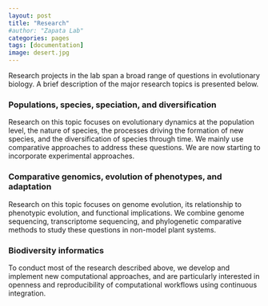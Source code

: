 ```yaml
---
layout: post
title: "Research"
#author: "Zapata Lab"
categories: pages
tags: [documentation]
image: desert.jpg
---
```


Research projects in the lab span a broad range of questions in evolutionary biology. A brief description of the major research topics is presented below.

### Populations, species, speciation, and diversification

Research on this topic focuses on evolutionary dynamics at the population level, the nature of species, the processes driving the formation of new species, and the diversification of species through time. We mainly use comparative approaches to address these questions. We are now starting to incorporate experimental approaches.

### Comparative genomics, evolution of phenotypes, and adaptation

Research on this topic focuses on genome evolution, its relationship to phenotypic evolution, and functional implications. We combine genome sequencing, transcriptome sequencing, and phylogenetic comparative methods to study these questions in non-model plant systems.

### Biodiversity informatics

To conduct most of the research described above, we develop and implement new computational approaches, and are particularly interested in openness and reproducibility of computational workflows using continuous integration.
